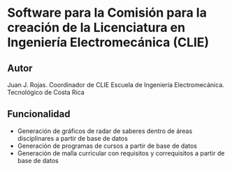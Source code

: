 # Software para la Comisión para la creación de la Licenciatura en Ingeniería Electromecánica (CLIE)
## Autor
Juan J. Rojas. Coordinador de CLIE
Escuela de Ingeniería Electromecánica. Tecnológico de Costa Rica

## Funcionalidad
* Generación de gráficos de radar de saberes dentro de áreas disciplinares a partir de base de datos
* Generación de programas de cursos a partir de base de datos
* Generación de malla curricular con requisitos y correquisitos a partir de base de datos


